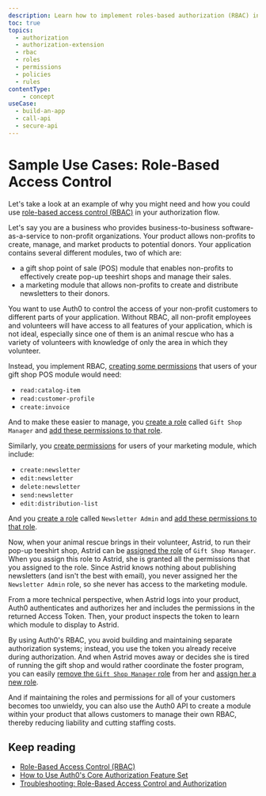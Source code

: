 ```yaml
---
description: Learn how to implement roles-based authorization (RBAC) in different scenarios and explore how to use rules with RBAC.
toc: true
topics:
  - authorization
  - authorization-extension
  - rbac
  - roles
  - permissions
  - policies
  - rules
contentType: 
    - concept
useCase:
  - build-an-app
  - call-api
  - secure-api
---
```

# Sample Use Cases: Role-Based Access Control

Let's take a look at an example of why you might need and how you could use [role-based access control (RBAC)](/authorization/concepts/rbac) in your authorization flow.

Let's say you are a business who provides business-to-business software-as-a-service to non-profit organizations. Your product allows non-profits to create, manage, and market products to potential donors. Your application contains several different modules, two of which are:

* a gift shop point of sale (POS) module that enables non-profits to effectively create pop-up teeshirt shops and manage their sales. 
* a marketing module that allows non-profits to create and distribute newsletters to their donors.

You want to use Auth0 to control the access of your non-profit customers to different parts of your application. Without RBAC, all non-profit employees and volunteers will have access to all features of your application, which is not ideal, especially since one of them is an animal rescue who has a variety of volunteers with knowledge of only the area in which they volunteer.

Instead, you implement RBAC, [creating some permissions](/scopes/current/guides/define-api-scopes-dashboard) that users of your gift shop POS module would need:

* `read:catalog-item`
* `read:customer-profile`
* `create:invoice`

And to make these easier to manage, you [create a role](/authorization/guides/create-roles) called `Gift Shop Manager` and [add these permissions to that role](/authorization/guides/add-permissions-roles).

Similarly, you [create permissions](/scopes/current/guides/define-api-scopes-dashboard) for users of your marketing module, which include:

* `create:newsletter`
* `edit:newsletter`
* `delete:newsletter`
* `send:newsletter`
* `edit:distribution-list`

And you [create a role](/authorization/guides/dashboard/create-roles) called `Newsletter Admin` and [add these permissions to that role](/authorization/guides/dashboard/add-permissions-roles).

Now, when your animal rescue brings in their volunteer, Astrid, to run their pop-up teeshirt shop, Astrid can be [assigned the role](/authorization/guides/dashboard/assign-roles-users) of `Gift Shop Manager`. When you assign this role to Astrid, she is granted all the permissions that you assigned to the role. Since Astrid knows nothing about publishing newsletters (and isn't the best with email), you never assigned her the `Newsletter Admin` role, so she never has access to the marketing module.
 
From a more technical perspective, when Astrid logs into your product, Auth0 authenticates and authorizes her and includes the permissions in the returned Access Token. Then, your product inspects the token to learn which module to display to Astrid.

By using Auth0's RBAC, you avoid building and maintaining separate authorization systems; instead, you use the token you already receive during authorization. And when Astrid moves away or decides she is tired of running the gift shop and would rather coordinate the foster program, you can easily [remove the `Gift Shop Manager` role](/authorization/guides/dashboard/remove-user-roles) from her and [assign her a new role](/authorization/guides/dashboard/assign-roles-users).

And if maintaining the roles and permissions for all of your customers becomes too unwieldy, you can also use the Auth0 API to create a module within your product that allows customers to manage their own RBAC, thereby reducing liability and cutting staffing costs.

## Keep reading

- [Role-Based Access Control (RBAC)](/authorization/concepts/rbac)
- [How to Use Auth0's Core Authorization Feature Set](/authorization/guides/how-to)
- [Troubleshooting: Role-Based Access Control and Authorization](/authorization/concepts/troubleshooting)